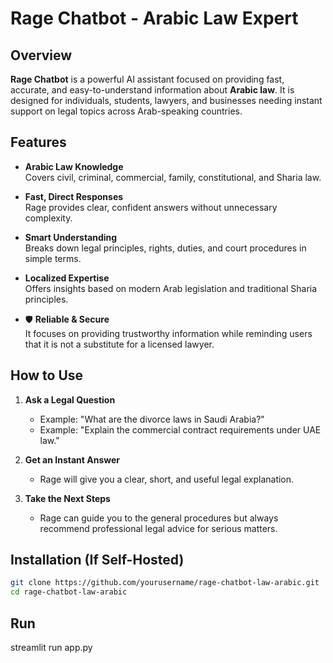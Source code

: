 # Rage Chatbot - Arabic Law Expert

## Overview
**Rage Chatbot** is a powerful AI assistant focused on providing fast, accurate, and easy-to-understand information about **Arabic law**. It is designed for individuals, students, lawyers, and businesses needing instant support on legal topics across Arab-speaking countries.

## Features
-  **Arabic Law Knowledge**  
  Covers civil, criminal, commercial, family, constitutional, and Sharia law.

-  **Fast, Direct Responses**  
  Rage provides clear, confident answers without unnecessary complexity.

-  **Smart Understanding**  
  Breaks down legal principles, rights, duties, and court procedures in simple terms.

-  **Localized Expertise**  
  Offers insights based on modern Arab legislation and traditional Sharia principles.

- 🛡 **Reliable & Secure**  
  It focuses on providing trustworthy information while reminding users that it is not a substitute for a licensed lawyer.

## How to Use
1. **Ask a Legal Question**
   - Example: "What are the divorce laws in Saudi Arabia?"
   - Example: "Explain the commercial contract requirements under UAE law."

2. **Get an Instant Answer**
   - Rage will give you a clear, short, and useful legal explanation.

3. **Take the Next Steps**
   - Rage can guide you to the general procedures but always recommend professional legal advice for serious matters.

## Installation (If Self-Hosted)
```bash
git clone https://github.com/yourusername/rage-chatbot-law-arabic.git
cd rage-chatbot-law-arabic
```
## Run

streamlit run app.py 


